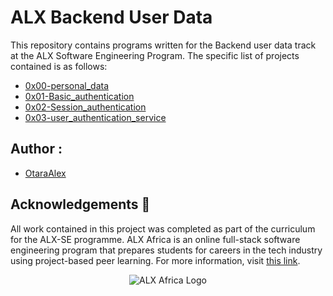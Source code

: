 # ALX Backend User Data

This repository contains programs written for the Backend user data track at the ALX Software Engineering Program.
The specific list of projects contained is as follows:

* [0x00-personal_data](./0x00-personal_data)
* [0x01-Basic_authentication](0x01-Basic_authentication)
* [0x02-Session_authentication](0x02-Session_authentication)
* [0x03-user_authentication_service](0x03-user_authentication_service)

## Author :
* [OtaraAlex](https://github.com/OtaraAlex)

## Acknowledgements :pray:
All work contained in this project was completed as part of the curriculum for the ALX-SE programme. ALX Africa is an online full-stack software engineering program that prepares students for careers in the tech industry using project-based peer learning. For more information, visit [this link](https://www.alxafrica.com//).

<p align="center">
  <img src="http://www.alxafrica.com/wp-content/uploads/2022/01/header-logo.png"
    alt="ALX Africa Logo"
  >
  </p>
